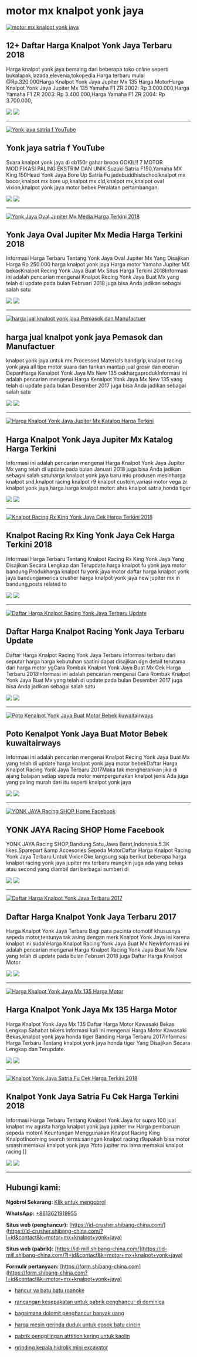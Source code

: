 # motor mx knalpot yonk jaya

<a href="https://swt.shibang-china.com/?l=id&img&k=motor+mx+knalpot+yonk+jaya" target="_blank">![motor mx knalpot yonk jaya](http://static.shibang-china.com/all-800x300/144.jpg)</a>

## 12+ Daftar Harga Knalpot Yonk Jaya Terbaru 2018
Harga knalpot yonk jaya bersaing dari beberapa toko online seperti bukalapak,lazada,elevenia,tokopedia.Harga terbaru mulai @Rp.320.000Harga Knalpot Yonk Jaya Jupiter Mx 135 Harga MotorHarga Knalpot Yonk Jaya Jupiter Mx 135 Yamaha F1 ZR 2002: Rp 3.000.000,Harga Yamaha F1 ZR 2003: Rp 3.400.000,Harga Yamaha F1 ZR 2004: Rp 3.700.000,


<a href="https://whatsapp.shibangsoft.com/WhatsApp.php" target="_blank" title="WhatsApp">![](http://static.shibang-china.com/icon/whatsapp.png)</a> <a href="https://swt.shibang-china.com/?l=id&icon&k=motor+mx+knalpot+yonk+jaya" target="_blank">![](http://static.shibang-china.com/icon/chat-id.png)</a>

---

<a href="https://swt.shibang-china.com/?l=id&img&k=motor+mx+knalpot+yonk+jaya" target="_blank">![Yonk jaya satria f YouTube](http://static.shibang-china.com/all-800x300/966.jpg)</a>

## Yonk jaya satria f YouTube
Suara knalpot yonk jaya di cb150r gahar brooo GOKIL!! 7 MOTOR MODIFIKASI PALING EKSTRIM DAN UNIK Suzuki Satria F150,Yamaha MX King 150Head Yonk Jaya Bore Up Satria Fu jadebuddhistschoolknalpot mx bocor,knalpot mx bore up,knalpot mx cld,knalpot mx,knalpot oval vixion,knalpot yonk jaya motor bebek Peralatan pertambangan.


<a href="https://whatsapp.shibangsoft.com/WhatsApp.php" target="_blank" title="WhatsApp">![](http://static.shibang-china.com/icon/whatsapp.png)</a> <a href="https://swt.shibang-china.com/?l=id&icon&k=motor+mx+knalpot+yonk+jaya" target="_blank">![](http://static.shibang-china.com/icon/chat-id.png)</a>

---

<a href="https://swt.shibang-china.com/?l=id&img&k=motor+mx+knalpot+yonk+jaya" target="_blank">![Yonk Jaya Oval Jupiter Mx Media Harga Terkini 2018](http://static.shibang-china.com/all-800x300/1156.jpg)</a>

## Yonk Jaya Oval Jupiter Mx Media Harga Terkini 2018
Informasi Harga Terbaru Tentang Yonk Jaya Oval Jupiter Mx Yang Disajikan Harga Rp.250.000 harga knalpot yonk jaya Harga motor Yamaha Jupiter MX bekasKnalpot Recing Yonk Jaya Buat Mx Situs Harga Terkini 2018Informasi ini adalah pencarian mengenai Knalpot Recing Yonk Jaya Buat Mx yang telah di update pada bulan Februari 2018 juga bisa Anda jadikan sebagai salah satu


<a href="https://whatsapp.shibangsoft.com/WhatsApp.php" target="_blank" title="WhatsApp">![](http://static.shibang-china.com/icon/whatsapp.png)</a> <a href="https://swt.shibang-china.com/?l=id&icon&k=motor+mx+knalpot+yonk+jaya" target="_blank">![](http://static.shibang-china.com/icon/chat-id.png)</a>

---

<a href="https://swt.shibang-china.com/?l=id&img&k=motor+mx+knalpot+yonk+jaya" target="_blank">![harga jual knalpot yonk jaya Pemasok dan Manufactuer](http://static.shibang-china.com/all-800x300/1081.jpg)</a>

## harga jual knalpot yonk jaya Pemasok dan Manufactuer
knalpot yonk jaya untuk mx.Processed Materials handgrip,knalpot racing yonk jaya all tipe motor suara dan tarikan mantap jual grosir dan eceran DepanHarga Kenalpot Yonk Jaya Mx New 135 cekhargaprodukInformasi ini adalah pencarian mengenai Harga Kenalpot Yonk Jaya Mx New 135 yang telah di update pada bulan Desember 2017 juga bisa Anda jadikan sebagai salah satu


<a href="https://whatsapp.shibangsoft.com/WhatsApp.php" target="_blank" title="WhatsApp">![](http://static.shibang-china.com/icon/whatsapp.png)</a> <a href="https://swt.shibang-china.com/?l=id&icon&k=motor+mx+knalpot+yonk+jaya" target="_blank">![](http://static.shibang-china.com/icon/chat-id.png)</a>

---

<a href="https://swt.shibang-china.com/?l=id&img&k=motor+mx+knalpot+yonk+jaya" target="_blank">![Harga Knalpot Yonk Jaya Jupiter Mx Katalog Harga Terkini](http://static.shibang-china.com/all-800x300/651.jpg)</a>

## Harga Knalpot Yonk Jaya Jupiter Mx Katalog Harga Terkini
Informasi ini adalah pencarian mengenai Harga Knalpot Yonk Jaya Jupiter Mx yang telah di update pada bulan Januari 2018 juga bisa Anda jadikan sebagai salah satuharga knalpot yonk jaya baru mio produsen mesinharga knalpot snd,knalpot racing knalpot r9 knalpot custom,variasi motor vega zr knalpot yonk jaya,harga.harga knalpot motor: ahrs knalpot satria,honda tiger


<a href="https://whatsapp.shibangsoft.com/WhatsApp.php" target="_blank" title="WhatsApp">![](http://static.shibang-china.com/icon/whatsapp.png)</a> <a href="https://swt.shibang-china.com/?l=id&icon&k=motor+mx+knalpot+yonk+jaya" target="_blank">![](http://static.shibang-china.com/icon/chat-id.png)</a>

---

<a href="https://swt.shibang-china.com/?l=id&img&k=motor+mx+knalpot+yonk+jaya" target="_blank">![Knalpot Racing Rx King Yonk Jaya Cek Harga Terkini 2018](http://static.shibang-china.com/all-800x300/757.jpg)</a>

## Knalpot Racing Rx King Yonk Jaya Cek Harga Terkini 2018
Informasi Harga Terbaru Tentang Knalpot Racing Rx King Yonk Jaya Yang Disajikan Secara Lengkap dan Terupdate.harga knalpot fu yonk jaya motor bandung Produkharga knalpot fu yonk jaya motor daftar harga knalpot yonk jaya bandungamerica crusher harga knalpot yonk jaya new jupiter mx in bandung,posts related to


<a href="https://whatsapp.shibangsoft.com/WhatsApp.php" target="_blank" title="WhatsApp">![](http://static.shibang-china.com/icon/whatsapp.png)</a> <a href="https://swt.shibang-china.com/?l=id&icon&k=motor+mx+knalpot+yonk+jaya" target="_blank">![](http://static.shibang-china.com/icon/chat-id.png)</a>

---

<a href="https://swt.shibang-china.com/?l=id&img&k=motor+mx+knalpot+yonk+jaya" target="_blank">![Daftar Harga Knalpot Racing Yonk Jaya Terbaru Update](http://static.shibang-china.com/all-800x300/1249.jpg)</a>

## Daftar Harga Knalpot Racing Yonk Jaya Terbaru Update
Daftar Harga Knalpot Racing Yonk Jaya Terbaru Informasi terbaru dari seputar harga harga kebutuhan saatini dapat disajikan dgn detail terutama dari harga motor ygCara Rombak Knalpot Yonk Jaya Buat Mx Cek Harga Terbaru 2018Informasi ini adalah pencarian mengenai Cara Rombak Knalpot Yonk Jaya Buat Mx yang telah di update pada bulan Desember 2017 juga bisa Anda jadikan sebagai salah satu


<a href="https://whatsapp.shibangsoft.com/WhatsApp.php" target="_blank" title="WhatsApp">![](http://static.shibang-china.com/icon/whatsapp.png)</a> <a href="https://swt.shibang-china.com/?l=id&icon&k=motor+mx+knalpot+yonk+jaya" target="_blank">![](http://static.shibang-china.com/icon/chat-id.png)</a>

---

<a href="https://swt.shibang-china.com/?l=id&img&k=motor+mx+knalpot+yonk+jaya" target="_blank">![Poto Kenalpot Yonk Jaya Buat Motor Bebek kuwaitairways](http://static.shibang-china.com/all-800x300/670.jpg)</a>

## Poto Kenalpot Yonk Jaya Buat Motor Bebek kuwaitairways
Informasi ini adalah pencarian mengenai Knalpot Recing Yonk Jaya Buat Mx yang telah di update harga knalpot yonk jaya motor bebekDaftar Harga Knalpot Racing Yonk Jaya Terbaru 2017Maka tak mengherankan jika di ajang balapan setiap sepeda motor mempergunakan knalpot jenis Ada juga yang paling murah dari itu seperti knalpot yonk jaya


<a href="https://whatsapp.shibangsoft.com/WhatsApp.php" target="_blank" title="WhatsApp">![](http://static.shibang-china.com/icon/whatsapp.png)</a> <a href="https://swt.shibang-china.com/?l=id&icon&k=motor+mx+knalpot+yonk+jaya" target="_blank">![](http://static.shibang-china.com/icon/chat-id.png)</a>

---

<a href="https://swt.shibang-china.com/?l=id&img&k=motor+mx+knalpot+yonk+jaya" target="_blank">![YONK JAYA Racing SHOP Home Facebook](http://static.shibang-china.com/all-800x300/688.jpg)</a>

## YONK JAYA Racing SHOP Home Facebook
YONK JAYA Racing SHOP,Bandung Satu,Jawa Barat,Indonesia.5.3K likes.Sparepart &amp Accesories Sepeda MotorDaftar Harga Knalpot Racing Yonk Jaya Terbaru Untuk VixionOke langsung saja berikut beberapa harga knalpot racing yonk jaya jupiter mx terbaru mungkin juga ada yang bekas atau second yang diambil dari berbagai sumberi di


<a href="https://whatsapp.shibangsoft.com/WhatsApp.php" target="_blank" title="WhatsApp">![](http://static.shibang-china.com/icon/whatsapp.png)</a> <a href="https://swt.shibang-china.com/?l=id&icon&k=motor+mx+knalpot+yonk+jaya" target="_blank">![](http://static.shibang-china.com/icon/chat-id.png)</a>

---

<a href="https://swt.shibang-china.com/?l=id&img&k=motor+mx+knalpot+yonk+jaya" target="_blank">![Daftar Harga Knalpot Yonk Jaya Terbaru 2017](http://static.shibang-china.com/all-800x300/719.jpg)</a>

## Daftar Harga Knalpot Yonk Jaya Terbaru 2017
Harga Knalpot Yonk Jaya Terbaru Bagi para pecinta otomotif khususnya sepeda motor,tentunya tak asing dengan merk Knalpot Yonk Jaya ini karena knalpot ini sudahHarga Knalpot Racing Yonk Jaya Buat Mx NewInformasi ini adalah pencarian mengenai Harga Knalpot Racing Yonk Jaya Buat Mx New yang telah di update pada bulan Februari 2018 juga Daftar Harga Knalpot Motor


<a href="https://whatsapp.shibangsoft.com/WhatsApp.php" target="_blank" title="WhatsApp">![](http://static.shibang-china.com/icon/whatsapp.png)</a> <a href="https://swt.shibang-china.com/?l=id&icon&k=motor+mx+knalpot+yonk+jaya" target="_blank">![](http://static.shibang-china.com/icon/chat-id.png)</a>

---

<a href="https://swt.shibang-china.com/?l=id&img&k=motor+mx+knalpot+yonk+jaya" target="_blank">![Harga Knalpot Yonk Jaya Mx 135 Harga Motor](http://static.shibang-china.com/all-800x300/606.jpg)</a>

## Harga Knalpot Yonk Jaya Mx 135 Harga Motor
Harga Knalpot Yonk Jaya Mx 135 Daftar Harga Motor Kawasaki Bekas Lengkap Sahabat bikers informasi kali ini mengenai Harga Motor Kawasaki Bekas,knalpot yonk jaya honda tiger Banding Harga Terbaru 2017Informasi Harga Terbaru Tentang knalpot yonk jaya honda tiger Yang Disajikan Secara Lengkap dan Terupdate.


<a href="https://whatsapp.shibangsoft.com/WhatsApp.php" target="_blank" title="WhatsApp">![](http://static.shibang-china.com/icon/whatsapp.png)</a> <a href="https://swt.shibang-china.com/?l=id&icon&k=motor+mx+knalpot+yonk+jaya" target="_blank">![](http://static.shibang-china.com/icon/chat-id.png)</a>

---

<a href="https://swt.shibang-china.com/?l=id&img&k=motor+mx+knalpot+yonk+jaya" target="_blank">![Knalpot Yonk Jaya Satria Fu Cek Harga Terkini 2018](http://static.shibang-china.com/all-800x300/439.jpg)</a>

## Knalpot Yonk Jaya Satria Fu Cek Harga Terkini 2018
Informasi Harga Terbaru Tentang Knalpot Yonk Jaya for supra 100 jual knalpot mv agusta harga knalpot yonk jaya jupiter mx Harga pembaruan sepeda motor4 Keuntungan Menggunakan Knalpot Racing King KnalpotIncoming search terms:saringan knalpot racing r9apakah bisa motor smash memakai knalpot yonk jaya ?foto jupiter mx lama memakai knalpot racing []


<a href="https://whatsapp.shibangsoft.com/WhatsApp.php" target="_blank" title="WhatsApp">![](http://static.shibang-china.com/icon/whatsapp.png)</a> <a href="https://swt.shibang-china.com/?l=id&icon&k=motor+mx+knalpot+yonk+jaya" target="_blank">![](http://static.shibang-china.com/icon/chat-id.png)</a>

---
## Hubungi kami:

**Ngobrol Sekarang:** [Klik untuk mengobrol](https://swt.shibang-china.com?l=id&contact&k=motor+mx+knalpot+yonk+jaya)

**WhatsApp:**  [+8613621919955](https://whatsapp.shibangsoft.com/WhatsApp.php)

**Situs web (penghancur):** [https://id-crusher.shibang-china.com/](https://id-crusher.shibang-china.com/?l=id&contact&k=motor+mx+knalpot+yonk+jaya)

**Situs web (pabrik):** [https://id-mill.shibang-china.com/](https://id-mill.shibang-china.com/?l=id&contact&k=motor+mx+knalpot+yonk+jaya)

**Formulir pertanyaan:** [https://form.shibang-china.com](https://form.shibang-china.com?l=id&contact&k=motor+mx+knalpot+yonk+jaya)

* [hancur va batu batu roanoke](../47/hancur%20va%20batu%20batu%20roanoke.md)

* [rancangan kesepakatan untuk pabrik penghancur di dominica](../44/rancangan%20kesepakatan%20untuk%20pabrik%20penghancur%20di%20dominica.md)

* [bagaimana dolomit penghancur banyak uang](../42/bagaimana%20dolomit%20penghancur%20banyak%20uang.md)

* [harga mesin gerinda duduk untuk gosok batu cincin](../45/harga%20mesin%20gerinda%20duduk%20untuk%20gosok%20batu%20cincin.md)

* [pabrik penggilingan atttition kering untuk kaolin](../48/pabrik%20penggilingan%20atttition%20kering%20untuk%20kaolin.md)

* [grinding kepala hidrolik mini excavator](../46/grinding%20kepala%20hidrolik%20mini%20excavator.md)